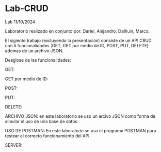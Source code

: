 # Lab-CRUD

Lab 11/10/2024

Laboratorio realizado en conjunto por: Dariel, Alejandro, Dalhuin, Marco.

El sigiente trabajo (excluyendo la presentación) consiste de un API CRUD con 5 funcionalidades (GET, GET por medio de ID, POST, PUT, DELETE) ademas de un archivo JSON.

Desglose de las funcionalidades:

GET: 
<!-- 
const fs = require ('fs').promises;                                                 //Se importa express y se instaura una promesa
 getAllProducts = async (req, res) => {                  //Se genera una funcion asincrona con los parametros req y res (lo que requiere lafuncionalidad y la respuesta)
    try {                                                                           //Se Utiliza Try y Catch para validar errores
        const data_Base = await fs.readFile('./Server/database.json', 'utf8');      //Se lee el archivo usando readFile y se resuelve la promesa
        const products = JSON.parse(data_Base);                                     //Se parsea los datos del JSON
        res.json(products);                                                         //Como respuesta del JSON se obtienen los datos
    } catch (error) {                                                               //Se captura el error
        res.json({ message: 'Error al leer los productos', error: error.message }); //Se imprime el error
    }
}; 
-->


GET por medio de ID:

POST:
<!-- 
const fs = require("fs").promises;                                     //Se importa express y se instaura una promesa

const post_product = async (req, res) => {              //Se genera una funcion asincrona con los parametros req y res (lo que requiere la funcionalidad y la respuesta)
  const { Nombre, Presentacion, Cantidad } = req.body;                //se establecen los valores del producto que sera enviado
  try {                                                               //Se Utiliza Try y Catch para validar errores
    const data = await fs.readFile("./Server/database.JSON", "utf8"); //Se lee el archivo usando readFile y se resuelve la promesa
    const products = JSON.parse(data);                                //Se parsea los datos del JSON
    const new_product = {                                             //Se establece el nuevo producto y se instancian los valores anteriormente declarados
      id: products.Productos.lenght + 1,      //Se hace un id en base al espacio que el producto ocupa ademas se usa "+1" para que las id's sigan una secuencia numerica
      aumento
      Nombre,
      Presentacion,
      Cantidad,
    };
    products.Productos.push(new_product);                                    //Se usa el ".push" para añadir los datos del producto
    await fs.writeFile("./Server/database.JSON",JSON.stringify(inventory, null, 2),"utf8"); //Se utiliza writeFile para sobre escribir los datos 
    console.log("Producto añadido con éxito");                               //Renderiza el mensaje de exito
  } catch (error) {                                                          //Se captura el error
    console.error("Error al procesar la solicitud", error);                  //renderiza el error en la consola
    res.status(500).json({ message: "Fail to add Producto", error });        //renderiza el error en el programa de testing (POSTMAN)
  }
}; 
-->

PUT:
<!--

-->

DELETE:
<!--
const delete_product = async (req, res) => {       //Se genera una funcion asincrona con los parametros req y res (lo que requiere la funcionalidad y la respuesta)
    const { id } = req.params;
    try {
        const data = await fs.readFile("./Server/Database.JSON", "utf8");
        const products = JSON.parse(data);
        const ProductoIndex = products.Products.findIndex(
            (Producto) => Producto.id === parseInt(id)
        );
        if (ProductoIndex === -1) {
            return res.status(404).json({ message: "Producto no encontrado." });
        }
        products.Products.splice(ProductoIndex, 1); 
        await fs.writeFile("./Server/Database.JSON", JSON.stringify(products, null, 2), "utf8");
        console.log("Producto eliminado exitosamente.");
    } catch (error) {
        console.error("Error al eliminar el Producto:", error);
        res.status(500).json({ message: "Error interno del servidor.", error });
    }
};
-->

ARCHIVO JSON: en este laboratorio se uso un arcivo JSON como forma de simular el uso de una base de datos.
<!--

-->
USO DE POSTMAN: En este laboratorio se uso el programa POSTMAN para testear el correcto funcionamiento del API

SERVER:
<!-- 
const express = require("express"); //Se importa "express"
const cors = require("cors");       //Se importa "cors"
const app = express();              //Se llama al express

const PORT = process.env.PORT || 3000;   // Se establece el puerto en el que se va a trabajar


app.use(express.urlencoded({ extended: true })); //Permite el post (BUSCAR)


app.use(express.json()); // Middleware para parsear JSON


app.use(cors()); //Habilita el Cors


app.use("/api/Products", productsRoutes); // Rutas


app.listen(PORT, () => {
    console.log(`Servidor corriendo en http://localhost:${PORT}`); //Señalizacion para que el usuario sepa que el servidor se encuentra activo
  });                                                              
-->
